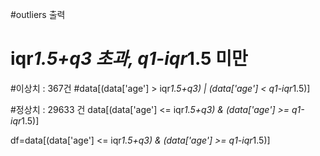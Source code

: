 #outliers 출력
# iqr*1.5+q3 초과, q1-iqr*1.5 미만

#이상치 : 367건
#data[(data['age'] > iqr*1.5+q3) | (data['age'] < q1-iqr*1.5)]

#정상치 : 29633 건
data[(data['age'] <= iqr*1.5+q3) & (data['age'] >= q1-iqr*1.5)]

df=data[(data['age'] <= iqr*1.5+q3) & (data['age'] >= q1-iqr*1.5)]
